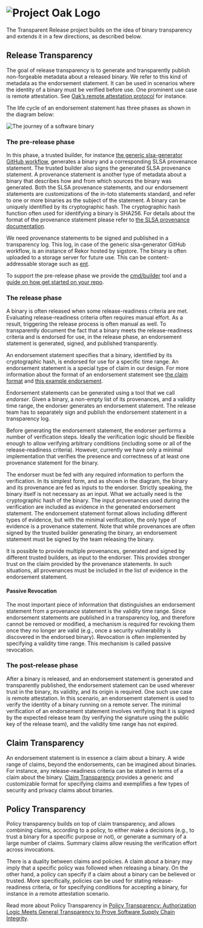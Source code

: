 <!-- Logo Start -->
<!-- An HTML element is intentionally used since GitHub recommends this approach to handle different images in dark/light modes. Ref: https://docs.github.com/en/get-started/writing-on-github/getting-started-with-writing-and-formatting-on-github/basic-writing-and-formatting-syntax#specifying-the-theme-an-image-is-shown-to -->
<!-- markdownlint-disable-next-line MD033 -->
<h1><picture><source media="(prefers-color-scheme: dark)" srcset="https://github.com/project-oak/oak/blob/main/docs/oak-logo/svgs/oak-transparent-release-negative-colour.svg?sanitize=true"><source media="(prefers-color-scheme: light)" srcset="https://github.com/project-oak/oak/blob/main/docs/oak-logo/svgs/oak-transparent-release.svg?sanitize=true"><img alt="Project Oak Logo" src="docs/oak-logo/svgs/oak-logo.svg?sanitize=true"></picture></h1>

The Transparent Release project builds on the idea of binary transparency and extends it in a few
directions, as described below. 

## Release Transparency

The goal of release transparency is to generate and transparently publish non-forgeable metadata
about a released binary. We refer to this kind of metadata as the endorsement statement. It can be
used in scenarios where the identity of a binary must be verified before use. One prominent use
case is remote attestation. See [Oak’s remote attestation protocol](https://github.com/project-oak/oak/tree/main/remote_attestation) for instance.

The life cycle of an endorsement statement has three phases as shown in the diagram below:

![The journey of a software binary](docs/images/release-transparency.png)

### The pre-release phase
In this phase, a trusted builder, for instance [the generic slsa-generator GitHub workflow](https://github.com/slsa-framework/slsa-github-generator/blob/de4491844e9be4184f786666af40f5b1b8e7ddc0/internal/builders/generic/README.md),
generates a binary and a corresponding SLSA provenance statement. The trusted builder also signs
the generated SLSA provenance statement. A provenance statement is another type of metadata about a
binary that describes how and from which sources the binary was generated. Both the SLSA provenance
statements, and our endorsement statements are customizations of the in-toto statements standard,
and refer to one or more binaries as the subject of the statement. A binary can be uniquely
identified by its cryptographic hash. The cryptographic hash function often used for identifying a
binary is SHA256. For details about the format of the provenance statement please refer to
[the SLSA provenance documentation](https://slsa.dev/provenance/v0.2).

We need provenance statements to be signed and published in a transparency log. This log, in case
of the generic slsa-generator GitHub workflow, is an instance of Rekor hosted by sigstore. The
binary is often uploaded to a storage server for future use. This can be content-addressable storage
such as [ent](https://github.com/google/ent). 

To support the pre-release phase we provide the [cmd/builder](/cmd/README.md#building-binaries-using-the-cmdbuilder-tool) tool and a [guide on how get started on your repo](https://github.com/project-oak/hello-transparent-release).


### The release phase
A binary is often released when some release-readiness criteria are met. Evaluating
release-readiness criteria often requires manual effort. As a result, triggering the release
process is often manual as well. To transparently document the fact that a binary meets the
release-readiness criteria and is endorsed for use, in the release phase, an endorsement statement
is generated, signed, and published transparently. 

An endorsement statement specifies that a binary, identified by its cryptographic hash, is endorsed
for use for a specific time range. An endorsement statement is a special type of claim in our
design. For more information about the format of an endorsement statement see [the claim format](docs/claim-transparency.md#the-claim-format)
and [this example endorsement](schema/amber-claim/v1/example.json). 

Endorsement statements can be generated using a tool that we call _endorser_. Given a binary, a
non-empty list of its provenances, and a validity time range, the endorser generates an endorsement
statement. The release team has to separately sign and publish the endorsement statement in a
transparency log. 

Before generating the endorsement statement, the endorser performs a number of verification steps.
Ideally the verification logic should be flexible enough to allow verifying arbitrary conditions
(including some or all of the release-readiness criteria). However, currently we have only a minimal
implementation that verifies the presence and correctness of at least one provenance statement for
the binary. 

The endorser must be fed with any required information to perform the verification. In its simplest
form, and as shown in the diagram, the binary and its provenance are fed as inputs to the endorser.
Strictly speaking, the binary itself is not necessary as an input. What we actually need is the
cryptographic hash of the binary. The input provenances used during the verification are included
as evidence in the generated endorsement statement. The endorsement statement format allows
including different types of evidence, but with the minimal verification, the only type of evidence
is a provenance statement. Note that while provenances are often signed by the trusted builder
generating the binary, an endorsement statement must be signed by the team releasing the binary. 

It is possible to provide multiple provenances, generated and signed by different trusted builders,
as input to the endorser. This provides stronger trust on the claim provided by the provenance
statements. In such situations, all provenances must be included in the list of evidence in the
endorsement statement. 

#### Passive Revocation
The most important piece of information that distinguishes an endorsement statement from a
provenance statement is the validity time range. Since endorsement statements are published in a
transparency log, and therefore cannot be removed or modified, a mechanism is required for revoking
them once they no longer are valid (e.g., once a security vulnerability is discovered in the
endorsed binary). Revocation is often implemented by specifying a validity time range. This
mechanism is called passive revocation. 

### The post-release phase
After a binary is released, and an endorsement statement is generated and transparently published,
the endorsement statement can be used wherever trust in the binary, its validity, and its origin is
required. One such use case is remote attestation. In this scenario, an endorsement statement is
used to verify the identity of a binary running on a remote server. The minimal verification of an
endorsement statement involves verifying that it is signed by the expected release team (by
verifying the signature using the public key of the release team), and the validity time range has
not expired.

## Claim Transparency

An endorsement statement is in essence a claim about a binary. A wide range of claims, beyond the
endorsements, can be imagined about binaries. For instance, any release-readiness criteria can be
stated in terms of a claim about the binary. [Claim Transparency](docs/claim-transparency.md)
provides a generic and customizable format for specifying claims and exemplifies a few types of
security and privacy claims about binaries. 

## Policy Transparency
Policy transparency builds on top of claim transparency, and allows combining claims, according to
a policy, to either make a decisions (e.g., to trust a binary for a specific purpose or not), or
generate a summary of a large number of claims. Summary claims allow reusing the verification
effort across invocations. 

There is a duality between claims and policies. A claim about a binary may imply that a specific
policy was followed when releasing a binary. On the other hand, a policy can specify if a claim
about a binary can be believed or trusted. More specifically, policies can be used for stating
release-readiness criteria, or for specifying conditions for accepting a binary, for instance in a
remote attestation scenario.  

Read more about Policy Transparency in [Policy Transparency: Authorization Logic Meets General Transparency to Prove Software Supply Chain Integrity](https://research.google/pubs/pub51673/).



